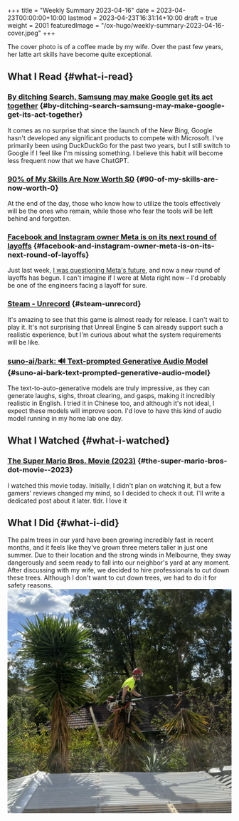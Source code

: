 +++
title = "Weekly Summary 2023-04-16"
date = 2023-04-23T00:00:00+10:00
lastmod = 2023-04-23T16:31:14+10:00
draft = true
weight = 2001
featuredImage = "/ox-hugo/weekly-summary-2023-04-16-cover.jpeg"
+++

The cover photo is of a coffee made by my wife. Over the past few years, her latte art skills have become quite exceptional.


## What I Read {#what-i-read}


### [By ditching Search, Samsung may make Google get its act together](https://www.sammobile.com/opinion/by-ditching-search-samsung-may-make-google-get-its-act-together/) {#by-ditching-search-samsung-may-make-google-get-its-act-together}

It comes as no surprise that since the launch of the New Bing, Google hasn't developed any significant products to compete with Microsoft. I've primarily been using DuckDuckGo for the past two years, but I still switch to Google if I feel like I'm missing something. I believe this habit will become less frequent now that we have ChatGPT.


### [90% of My Skills Are Now Worth $0](https://tidyfirst.substack.com/p/90-of-my-skills-are-now-worth-0) {#90-of-my-skills-are-now-worth-0}

At the end of the day, those who know how to utilize the tools effectively will be the ones who remain, while those who fear the tools will be left behind and forgotten.


### [Facebook and Instagram owner Meta is on its next round of layoffs](https://www.vox.com/technology/2023/4/18/23688627/meta-layoffs-mark-zuckerberg-facebook-instagram-whatsapp) {#facebook-and-instagram-owner-meta-is-on-its-next-round-of-layoffs}

Just last week, [I was questioning Meta's future](https://chaoruan.xyz/posts/weekly-summary-2023-04-09/), and now a new round of layoffs has begun. I can't imagine if I were at Meta right now – I'd probably be one of the engineers facing a layoff for sure.


### [Steam - Unrecord](https://store.steampowered.com/app/2381520/Unrecord/) {#steam-unrecord}

It's amazing to see that this game is almost ready for release. I can't wait to play it. It's not surprising that Unreal Engine 5 can already support such a realistic experience, but I'm curious about what the system requirements will be like.


### [suno-ai/bark: 🔊 Text-prompted Generative Audio Model](https://github.com/suno-ai/bark) {#suno-ai-bark-text-prompted-generative-audio-model}

The text-to-auto-generative models are truly impressive, as they can generate laughs, sighs, throat clearing, and gasps, making it incredibly realistic in English. I tried it in Chinese too, and although it's not ideal, I expect these models will improve soon. I'd love to have this kind of audio model running in my home lab one day.


## What I Watched {#what-i-watched}


### [The Super Mario Bros. Movie (2023)](https://www.imdb.com/title/tt6718170/) {#the-super-mario-bros-dot-movie--2023}

I watched this movie today. Initially, I didn't plan on watching it, but a few gamers' reviews changed my mind, so I decided to check it out. I'll write a dedicated post about it later. tldr. I love it


## What I Did {#what-i-did}

The palm trees in our yard have been growing incredibly fast in recent months, and it feels like they've grown three meters taller in just one summer. Due to their location and the strong winds in Melbourne, they sway dangerously and seem ready to fall into our neighbor's yard at any moment. After discussing with my wife, we decided to hire professionals to cut down these trees. Although I don't want to cut down trees, we had to do it for safety reasons.
![](/ox-hugo/weekly-summary-2023-04-16-001.jpeg)
